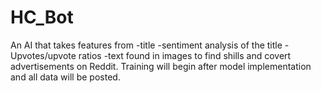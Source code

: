 # HC_Bot
An AI that takes features from 
  -title 
  -sentiment analysis of the title
  -Upvotes/upvote ratios
  -text found in images
to find shills and covert advertisements on Reddit.  Training will begin after model implementation and all data will be posted.  
